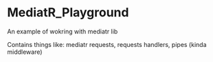 # MediatR_Playground
An example of wokring with mediatr lib

Contains things like: mediatr requests, requests handlers, pipes (kinda middleware)
